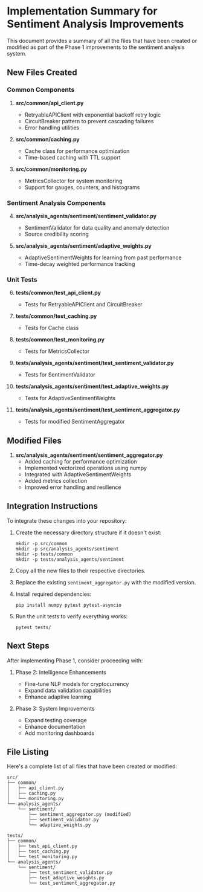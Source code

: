 # Implementation Summary for Sentiment Analysis Improvements

This document provides a summary of all the files that have been created or modified as part of the Phase 1 improvements to the sentiment analysis system.

## New Files Created

### Common Components

1. **src/common/api_client.py**
   - RetryableAPIClient with exponential backoff retry logic
   - CircuitBreaker pattern to prevent cascading failures
   - Error handling utilities

2. **src/common/caching.py**
   - Cache class for performance optimization
   - Time-based caching with TTL support

3. **src/common/monitoring.py**
   - MetricsCollector for system monitoring
   - Support for gauges, counters, and histograms

### Sentiment Analysis Components

4. **src/analysis_agents/sentiment/sentiment_validator.py**
   - SentimentValidator for data quality and anomaly detection
   - Source credibility scoring

5. **src/analysis_agents/sentiment/adaptive_weights.py**
   - AdaptiveSentimentWeights for learning from past performance
   - Time-decay weighted performance tracking

### Unit Tests

6. **tests/common/test_api_client.py**
   - Tests for RetryableAPIClient and CircuitBreaker

7. **tests/common/test_caching.py**
   - Tests for Cache class

8. **tests/common/test_monitoring.py**
   - Tests for MetricsCollector

9. **tests/analysis_agents/sentiment/test_sentiment_validator.py**
   - Tests for SentimentValidator

10. **tests/analysis_agents/sentiment/test_adaptive_weights.py**
    - Tests for AdaptiveSentimentWeights

11. **tests/analysis_agents/sentiment/test_sentiment_aggregator.py**
    - Tests for modified SentimentAggregator

## Modified Files

1. **src/analysis_agents/sentiment/sentiment_aggregator.py**
   - Added caching for performance optimization
   - Implemented vectorized operations using numpy
   - Integrated with AdaptiveSentimentWeights
   - Added metrics collection
   - Improved error handling and resilience

## Integration Instructions

To integrate these changes into your repository:

1. Create the necessary directory structure if it doesn't exist:
   ```
   mkdir -p src/common
   mkdir -p src/analysis_agents/sentiment
   mkdir -p tests/common
   mkdir -p tests/analysis_agents/sentiment
   ```

2. Copy all the new files to their respective directories.

3. Replace the existing `sentiment_aggregator.py` with the modified version.

4. Install required dependencies:
   ```
   pip install numpy pytest pytest-asyncio
   ```

5. Run the unit tests to verify everything works:
   ```
   pytest tests/
   ```

## Next Steps

After implementing Phase 1, consider proceeding with:

1. Phase 2: Intelligence Enhancements
   - Fine-tune NLP models for cryptocurrency
   - Expand data validation capabilities
   - Enhance adaptive learning

2. Phase 3: System Improvements
   - Expand testing coverage
   - Enhance documentation
   - Add monitoring dashboards

## File Listing

Here's a complete list of all files that have been created or modified:

```
src/
├── common/
│   ├── api_client.py
│   ├── caching.py
│   └── monitoring.py
└── analysis_agents/
    └── sentiment/
        ├── sentiment_aggregator.py (modified)
        ├── sentiment_validator.py
        └── adaptive_weights.py

tests/
├── common/
│   ├── test_api_client.py
│   ├── test_caching.py
│   └── test_monitoring.py
└── analysis_agents/
    └── sentiment/
        ├── test_sentiment_validator.py
        ├── test_adaptive_weights.py
        └── test_sentiment_aggregator.py
```
